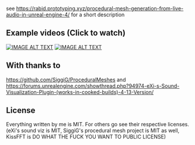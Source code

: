 see https://rabid.prototyping.xyz/procedural-mesh-generation-from-live-audio-in-unreal-engine-4/ for a short description

## Example videos (Click to watch)

[![IMAGE ALT TEXT](http://img.youtube.com/vi/Uqnj190stKw/0.jpg)](http://www.youtube.com/watch?v=Uqnj190stKw "Example 1")
[![IMAGE ALT TEXT](http://img.youtube.com/vi/68T9ssyjO6Q/0.jpg)](http://www.youtube.com/watch?v=68T9ssyjO6Q "Example 1")

## With thanks to
https://github.com/SiggiG/ProceduralMeshes
and
https://forums.unrealengine.com/showthread.php?94974-eXi-s-Sound-Visualization-Plugin-(works-in-cooked-builds)-4-13-Version/


## License
Everything written by me is MIT. For others go see their respective licenses.
(eXi's sound viz is MIT, SiggiG's procedural mesh project is MIT as well, KissFFT is DO WHAT THE FUCK YOU WANT TO PUBLIC LICENSE)

